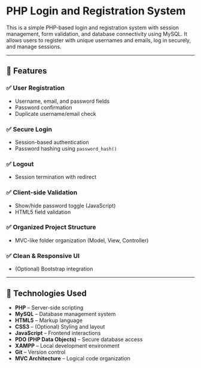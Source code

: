 # PHP Login and Registration System

This is a simple PHP-based login and registration system with session management, form validation, and database connectivity using MySQL. It allows users to register with unique usernames and emails, log in securely, and manage sessions.

---

## 📌 Features

### ✅ User Registration
- Username, email, and password fields  
- Password confirmation  
- Duplicate username/email check  

### ✅ Secure Login
- Session-based authentication  
- Password hashing using `password_hash()`  

### ✅ Logout
- Session termination with redirect  

### ✅ Client-side Validation
- Show/hide password toggle (JavaScript)  
- HTML5 field validation  

### ✅ Organized Project Structure
- MVC-like folder organization (Model, View, Controller)

### ✅ Clean & Responsive UI
- (Optional) Bootstrap integration

---

## 🚀 Technologies Used

- **PHP** – Server-side scripting  
- **MySQL** – Database management system  
- **HTML5** – Markup language  
- **CSS3** – (Optional) Styling and layout  
- **JavaScript** – Frontend interactions  
- **PDO (PHP Data Objects)** – Secure database access  
- **XAMPP** – Local development environment  
- **Git** – Version control  
- **MVC Architecture** – Logical code organization
